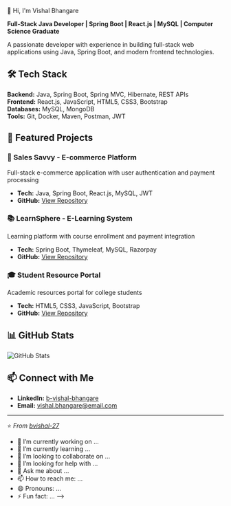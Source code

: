 👋 Hi, I'm Vishal Bhangare

**Full-Stack Java Developer | Spring Boot | React.js | MySQL | Computer Science Graduate**

A passionate developer with experience in building full-stack web applications using Java, Spring Boot, and modern frontend technologies.

## 🛠️ Tech Stack

**Backend:** Java, Spring Boot, Spring MVC, Hibernate, REST APIs  
**Frontend:** React.js, JavaScript, HTML5, CSS3, Bootstrap  
**Databases:** MySQL, MongoDB  
**Tools:** Git, Docker, Maven, Postman, JWT

## 🌟 Featured Projects

### 🛒 Sales Savvy - E-commerce Platform
Full-stack e-commerce application with user authentication and payment processing
- **Tech:** Java, Spring Boot, React.js, MySQL, JWT
- **GitHub:** [View Repository](https://github.com/bvishal-27/SalseSavvy)

### 📚 LearnSphere - E-Learning System
Learning platform with course enrollment and payment integration
- **Tech:** Spring Boot, Thymeleaf, MySQL, Razorpay
- **GitHub:** [View Repository](https://github.com/bvishal-27/LearnSphere)

### 🎓 Student Resource Portal
Academic resources portal for college students
- **Tech:** HTML5, CSS3, JavaScript, Bootstrap
- **GitHub:** [View Repository](https://github.com/bvishal-27/BKIT-Student-Resource)

## 📊 GitHub Stats

![GitHub Stats](https://github-readme-stats.vercel.app/api?username=bvishal-27&show_icons=true&theme=radical)

## 📫 Connect with Me

- **LinkedIn:** [b-vishal-bhangare](https://linkedin.com/in/b-vishal-bhangare)
- **Email:** vishal.bhangare@email.com

---
⭐ *From [bvishal-27](https://github.com/bvishal-27)*

- 🔭 I’m currently working on ...
- 🌱 I’m currently learning ...
- 👯 I’m looking to collaborate on ...
- 🤔 I’m looking for help with ...
- 💬 Ask me about ...
- 📫 How to reach me: ...
- 😄 Pronouns: ...
- ⚡ Fun fact: ...
-->
